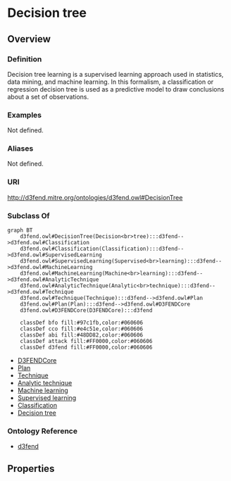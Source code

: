 # Decision tree

## Overview

### Definition
Decision tree learning is a supervised learning approach used in statistics, data mining, and machine learning. In this formalism, a classification or regression decision tree is used as a predictive model to draw conclusions about a set of observations.

### Examples
Not defined.

### Aliases
Not defined.

### URI
http://d3fend.mitre.org/ontologies/d3fend.owl#DecisionTree

### Subclass Of
```mermaid
graph BT
    d3fend.owl#DecisionTree(Decision<br>tree):::d3fend-->d3fend.owl#Classification
    d3fend.owl#Classification(Classification):::d3fend-->d3fend.owl#SupervisedLearning
    d3fend.owl#SupervisedLearning(Supervised<br>learning):::d3fend-->d3fend.owl#MachineLearning
    d3fend.owl#MachineLearning(Machine<br>learning):::d3fend-->d3fend.owl#AnalyticTechnique
    d3fend.owl#AnalyticTechnique(Analytic<br>technique):::d3fend-->d3fend.owl#Technique
    d3fend.owl#Technique(Technique):::d3fend-->d3fend.owl#Plan
    d3fend.owl#Plan(Plan):::d3fend-->d3fend.owl#D3FENDCore
    d3fend.owl#D3FENDCore(D3FENDCore):::d3fend
    
    classDef bfo fill:#97c1fb,color:#060606
    classDef cco fill:#e4c51e,color:#060606
    classDef abi fill:#48DD82,color:#060606
    classDef attack fill:#FF0000,color:#060606
    classDef d3fend fill:#FF0000,color:#060606
```

- [D3FENDCore](/docs/ontology/reference/model/D3FENDCore/D3FENDCore.md)
- [Plan](/docs/ontology/reference/model/D3FENDCore/Plan/Plan.md)
- [Technique](/docs/ontology/reference/model/D3FENDCore/Plan/Technique/Technique.md)
- [Analytic technique](/docs/ontology/reference/model/D3FENDCore/Plan/Technique/Analytic%20technique/Analytic%20technique.md)
- [Machine learning](/docs/ontology/reference/model/D3FENDCore/Plan/Technique/Analytic%20technique/Machine%20learning/Machine%20learning.md)
- [Supervised learning](/docs/ontology/reference/model/D3FENDCore/Plan/Technique/Analytic%20technique/Machine%20learning/Supervised%20learning/Supervised%20learning.md)
- [Classification](/docs/ontology/reference/model/D3FENDCore/Plan/Technique/Analytic%20technique/Machine%20learning/Supervised%20learning/Classification/Classification.md)
- [Decision tree](/docs/ontology/reference/model/D3FENDCore/Plan/Technique/Analytic%20technique/Machine%20learning/Supervised%20learning/Classification/Decision%20tree/Decision%20tree.md)


### Ontology Reference
- [d3fend](http://d3fend.mitre.org/ontologies/d3fend.owl#)

## Properties
